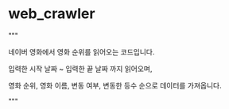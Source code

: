 # web_crawler

"""

네이버 영화에서 영화 순위를 읽어오는 코드입니다.

입력한 시작 날짜 ~ 입력한 끝 날짜 까지 읽어오며,

영화 순위, 영화 이름, 변동 여부, 변동한 등수 순으로 데이터를 가져옵니다.


"""
